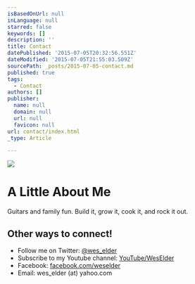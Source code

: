 ```yaml
---
isBasedOnUrl: null
inLanguage: null
starred: false
keywords: []
description: ''
title: Contact
datePublished: '2015-07-05T20:32:56.551Z'
dateModified: '2015-07-05T21:55:03.509Z'
sourcePath: _posts/2015-07-05-contact.md
published: true
tags:
  - Contact
authors: []
publisher:
  name: null
  domain: null
  url: null
  favicon: null
url: contact/index.html
_type: Article

---
```

![](https://the-grid-user-content.s3-us-west-2.amazonaws.com/cf6f01db-187c-4308-bc53-e89b081a9522.jpg)

# A Little About Me

Guitars and family fun. Build it, grow it, cook it, and rock it out.

## Other ways to connect! 

* Follow me on Twitter: [@wes\_elder][0]
* Subscribe to my Youtube channel: [YouTube/WesElder][1]
* Facebook: [facebook.com/weselder][2]
* Email: wes\_elder (at) yahoo.com

[0]: https://twitter.com/intent/follow?screen_name=wes_elder
[1]: http://www.youtube.com/subscription_center?add_user=WesElder
[2]: http://facebook.com/weselder